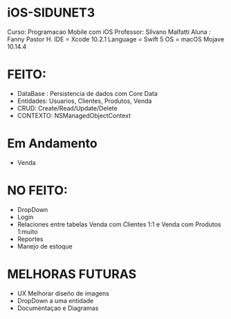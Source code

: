 # iOS-SIDUNET3
Curso: Programacao Mobile com iOS
Professor: Silvano Malfatti
Aluna : Fanny Pastor H.
IDE = Xcode 10.2.1
Language = Swift 5
OS = macOS Mojave 10.14.4

# FEITO:
- DataBase : Persistencia de dados com Core Data
- Entidades: Usuarios, Clientes, Produtos, Venda
- CRUD: Create/Read/Update/Delete
- CONTEXTO: NSManagedObjectContext

# Em Andamento
- Venda

# NO FEITO:
- DropDown
- Login
- Relaciones entre tabelas Venda com Clientes 1:1 e Venda com Produtos 1:muito
- Reportes
- Manejo de estoque

# MELHORAS FUTURAS
- UX Melhorar diseño de imagens
- DropDown a uma entidade
- Documentaçao e Diagramas
